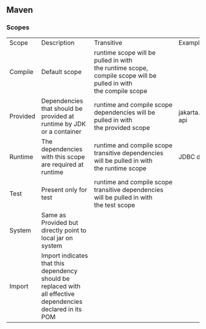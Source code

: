 
Maven
---

### Scopes

<table>
	<tr>
		<td>Scope</td>
		<td>Description</td>
		<td>Transitive</td>
		<td>Example</td>
	</tr>
	<tr>
		<td>Compile</td>
		<td>Default scope</td>
		<td>runtime scope will be pulled in with the runtime scope, compile scope will be pulled in with the compile scope</td>
		<td></td>
	</tr>
	<tr>
		<td>Provided</td>
		<td>Dependencies that should be provided at runtime by JDK or a container</td>
		<td>runtime and compile scope dependencies will be pulled in with the provided scope</td>
		<td>jakarta.servlet-api</td>
	</tr>
	<tr>
		<td>Runtime</td>
		<td>The dependencies with this scope are required at runtime</td>
		<td>runtime and compile scope transitive dependencies will be pulled in with the runtime scope</td>
		<td>JDBC driver</td>
	</tr>
	<tr>
		<td>Test</td>
		<td>Present only for test</td>
		<td>runtime and compile scope transitive dependencies will be pulled in with the test scope</td>
		<td></td>
	</tr>
	<tr>
		<td>System</td>
		<td>Same as Provided but directly point to local jar on system</td>
		<td></td>
		<td></td>
	</tr>
	<tr>
		<td>Import</td>
		<td>Import indicates that this dependency should be replaced with all effective dependencies declared in its POM </td>
		<td></td>
		<td></td>
	</tr>
</table>
